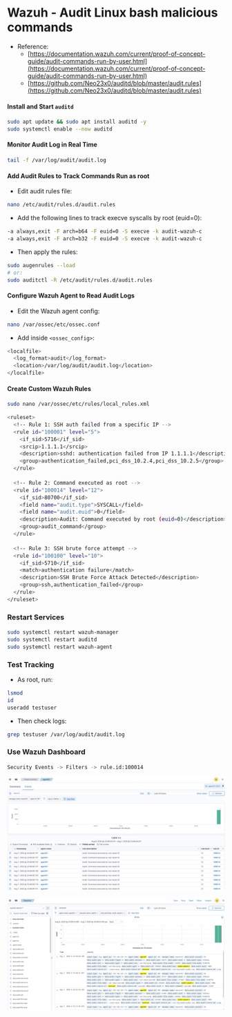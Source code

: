 # Wazuh - Audit Linux bash malicious commands

- Reference:
  - [https://documentation.wazuh.com/current/proof-of-concept-guide/audit-commands-run-by-user.html](https://documentation.wazuh.com/current/proof-of-concept-guide/audit-commands-run-by-user.html)
  - [https://github.com/Neo23x0/auditd/blob/master/audit.rules](https://github.com/Neo23x0/auditd/blob/master/audit.rules)

#### Install and Start `auditd`

```sh
sudo apt update && sudo apt install auditd -y
sudo systemctl enable --now auditd
```

#### Monitor Audit Log in Real Time

```sh
tail -f /var/log/audit/audit.log
```

#### Add Audit Rules to Track Commands Run as root

- Edit audit rules file:

```sh
nano /etc/audit/rules.d/audit.rules
```

- Add the following lines to track execve syscalls by root (euid=0):

```sh
-a always,exit -F arch=b64 -F euid=0 -S execve -k audit-wazuh-c
-a always,exit -F arch=b32 -F euid=0 -S execve -k audit-wazuh-c
```

- Then apply the rules:

```sh
sudo augenrules --load
# or:
sudo auditctl -R /etc/audit/rules.d/audit.rules
```

#### Configure Wazuh Agent to Read Audit Logs

- Edit the Wazuh agent config:

```sh
nano /var/ossec/etc/ossec.conf
```

- Add inside `<ossec_config>`:

```sh
<localfile>
  <log_format>audit</log_format>
  <location>/var/log/audit/audit.log</location>
</localfile>
```

#### Create Custom Wazuh Rules

```sh
sudo nano /var/ossec/etc/rules/local_rules.xml
```

```sh
<ruleset>
  <!-- Rule 1: SSH auth failed from a specific IP -->
  <rule id="100001" level="5">
    <if_sid>5716</if_sid>
    <srcip>1.1.1.1</srcip>
    <description>sshd: authentication failed from IP 1.1.1.1</description>
    <group>authentication_failed,pci_dss_10.2.4,pci_dss_10.2.5</group>
  </rule>

  <!-- Rule 2: Command executed as root -->
  <rule id="100014" level="12">
    <if_sid>80700</if_sid>
    <field name="audit.type">SYSCALL</field>
    <field name="audit.euid">0</field>
    <description>Audit: Command executed by root (euid=0)</description>
    <group>audit_command</group>
  </rule>

  <!-- Rule 3: SSH brute force attempt -->
  <rule id="100100" level="10">
    <if_sid>5710</if_sid>
    <match>authentication failure</match>
    <description>SSH Brute Force Attack Detected</description>
    <group>ssh,authentication_failed</group>
  </rule>
</ruleset>
```

### Restart Services

```sh
sudo systemctl restart wazuh-manager
sudo systemctl restart auditd
sudo systemctl restart wazuh-agent
```

### Test Tracking

- As root, run:

```sh
lsmod
id
useradd testuser
```

- Then check logs:

```sh
grep testuser /var/log/audit/audit.log
```

### Use Wazuh Dashboard

```sh
Security Events -> Filters -> rule.id:100014
```

![WAZUH](/soc-operations/incident-response/assets/01-linux-bash-malicious-commands..png)

![WAZUH](/soc-operations/incident-response/assets/02-linux-bash-malicious-commands..png)
